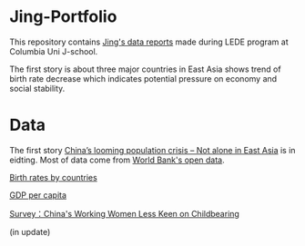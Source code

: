 # Jing-Portfolio

This repository contains [Jing's data reports](https://jinginbj.github.io/Jing-Portfolio/) made during LEDE program at Columbia Uni J-school. 

The first story is about three major countries in East Asia shows trend of birth rate decrease which indicates potential pressure on economy and social stability. 

# Data

The first story [China’s looming population crisis – Not alone in East Asia](https://jinginbj.github.io/Jing-Portfolio/) is in eidting. Most of data come from [World Bank's open data](https://data.worldbank.org/).  

[Birth rates by countries](https://data.worldbank.org/indicator/SP.DYN.CBRT.IN)

[GDP per capita](https://data.worldbank.org/indicator/ny.gdp.pcap.cd)

[Survey：China's Working Women Less Keen on Childbearing](https://www.prnewswire.com/news-releases/zhaopin-report-found-chinas-working-women-less-keen-on-childbearing-300455793.html)

(in update) 
